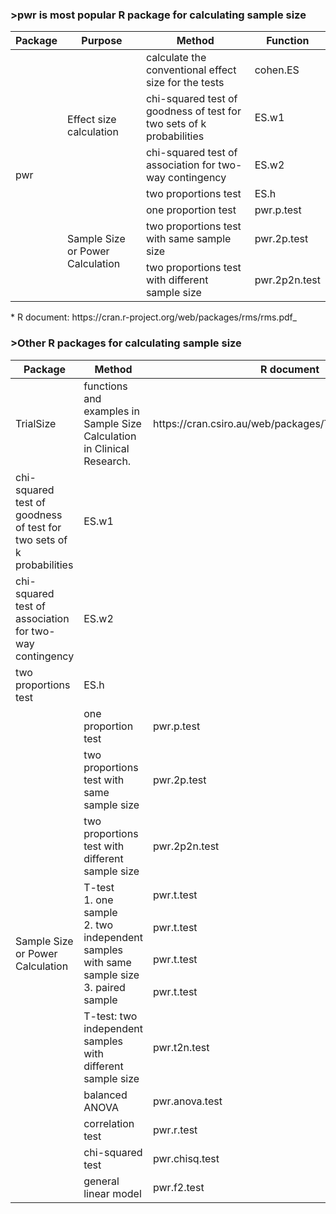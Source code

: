 ### >pwr is most popular R package for calculating sample size
<table>
    <thead>
        <tr>
            <th>Package</th>
            <th>Purpose</th>
            <th>Method</th>
            <th>Function</th>
        </tr>
    </thead>
    <tbody>
        <tr>
            <td rowspan=16>pwr</td>
            <td rowspan=4>Effect size calculation</td>
            <td>calculate the conventional effect size for the tests</td>
            <td>cohen.ES</td>
        </tr>
        <tr>
            <td>chi-squared test of goodness of test for two sets of k probabilities</td>
            <td>ES.w1</td>
        </tr>
        <tr>
            <td>chi-squared test of association for two-way contingency</td>
            <td>ES.w2</td>
        </tr>
        <tr>
            <td>two proportions test</td>
            <td>ES.h</td>
        </tr>
        <tr>
            <td rowspan=12>Sample Size or Power Calculation</td>
            <td>one proportion test</td>
            <td>pwr.p.test</td>
        </tr>
        <tr>
            <td>two proportions test with same sample size</td>
            <td>pwr.2p.test</td>
        </tr>
        <tr>
            <td>two proportions test with different sample size</td>
            <td>pwr.2p2n.test</td>
        </tr>
    </tbody>
</table>
* R document: https://cran.r-project.org/web/packages/rms/rms.pdf_
<br/
* table made: 2020/06/08

<h/>

### >Other R packages for calculating sample size 
<table>
    <thead>
        <tr>
            <th>Package</th>
            <th>Method</th>
            <th>R document</th>
        </tr>
    </thead>
    <tbody>
        <tr>
            <td>TrialSize</td>
            <td>functions and examples in Sample Size Calculation in Clinical Research.</td>
            <td href='https://cran.csiro.au/web/packages/TrialSize/TrialSize.pdf'>https://cran.csiro.au/web/packages/TrialSize/TrialSize.pdf</td>
        </tr>
        <tr>
            <td>chi-squared test of goodness of test for two sets of k probabilities</td>
            <td>ES.w1</td>
        </tr>
        <tr>
            <td>chi-squared test of association for two-way contingency</td>
            <td>ES.w2</td>
        </tr>
        <tr>
            <td>two proportions test</td>
            <td>ES.h</td>
        </tr>
        <tr>
            <td rowspan=12>Sample Size or Power Calculation</td>
            <td>one proportion test</td>
            <td>pwr.p.test</td>
        </tr>
        <tr>
            <td>two proportions test with same sample size</td>
            <td>pwr.2p.test</td>
        </tr>
        <tr>
            <td>two proportions test with different sample size</td>
            <td>pwr.2p2n.test</td>
        </tr>
        <tr>
            <td rowspan=4><span>T-test</span> <br/>
            <span>1. one sample</span> <br/>
            <span>2. two independent samples with same sample size</span> <br/>
            <span>3. paired sample</span></td>
            <td>pwr.t.test</td>
        </tr>
        <tr><td>pwr.t.test</td></tr>
        <tr><td>pwr.t.test</td></tr>
        <tr><td>pwr.t.test</td></tr>
        <tr>
            <td>T-test: two independent samples with different sample size</td>
            <td>pwr.t2n.test</td>
        </tr>
        <tr>
            <td>balanced ANOVA</td>
            <td>pwr.anova.test</td>
        </tr>
        <tr>
            <td>correlation test </td>
            <td>pwr.r.test</td>
        </tr>
        <tr>
            <td>chi-squared test</td>
            <td>pwr.chisq.test</td>
        </tr>
        <tr>
            <td>general linear model </td>
            <td>pwr.f2.test</td>
        </tr>
    </tbody>
</table>
